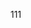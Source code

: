 <!--
 * @Author: YauCheun 1272125039@qq.com
 * @Date: 2024-11-17 15:24:03
 * @LastEditors: YauCheun 1272125039@qq.com
 * @LastEditTime: 2024-11-17 15:24:10
 * @FilePath: \vue3-components\docs\guide\installation.md
 * @Description: 这是默认设置,请设置`customMade`, 打开koroFileHeader查看配置 进行设置: https://github.com/OBKoro1/koro1FileHeader/wiki/%E9%85%8D%E7%BD%AE
-->
111
